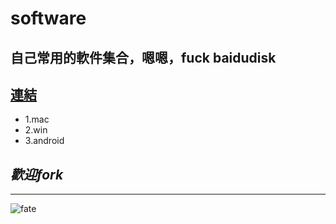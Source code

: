 # software
## __自己常用的軟件集合，嗯嗯，fuck baidudisk__


## [連結](https://github.com/woshizhd/software)


- 1.mac
- 2.win
- 3.android
## _歡迎fork_

___
![fate](https://scontent-lga3-1.cdninstagram.com/vp/1f4f7c5b94494f033227646c5a721da3/5B6BE9B6/t51.2885-19/s150x150/10848196_1563671617278891_682728791_a.jpg)
